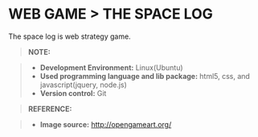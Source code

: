 WEB GAME > THE SPACE LOG
=====================


The space log is web strategy game.

> **NOTE:**

> - **Development Environment:** Linux(Ubuntu)
> - **Used programming language and lib package:** html5, css, and javascript(jquery, node.js)
> - **Version control:** Git

> **REFERENCE:**

> - **Image source:** http://opengameart.org/

